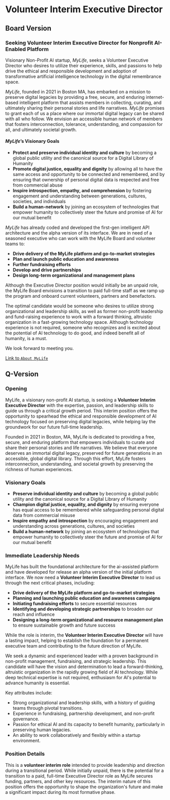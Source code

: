 # Volunteer Interim Executive Director

## Board Version

### Seeking Volunteer Interim Executive Director for Nonprofit AI-Enabled Platform

Visionary Non-Profit AI startup, _MyLife_, seeks a Volunteer Executive Director who desires to utilize their experience, skills, and passions to help drive the ethical and responsible development and adoption of transformative artificial intelligence technology in the digital remembrance space.

_MyLife_, founded in 2021 in Boston MA, has embarked on a mission to preserve digital legacies by providing a free, secure, and enduring internet-based intelligent platform that assists members in collecting, curating, and ultimately sharing their personal stories and life narratives. _MyLife_ promises to grant each of us a place where our immortal digital legacy can be shared with all who follow. We envision an accessible human network of members that fosters interconnection, tolerance, understanding, and compassion for all, and ultimately societal growth.

#### _MyLife_’s Visionary Goals

- **Protect and preserve individual identity and culture** by becoming a global public utility and the canonical source for a Digital Library of Humanity
- **Promote digital justice, equality and dignity** by allowing all to have the same access and opportunity to be connected and remembered, and by ensuring that ownership of personal digital data is respected and free from commercial abuse
- **Inspire introspection, empathy, and comprehension** by fostering engagement and understanding between generations, cultures, societies, and individuals
- **Build a human-network** by joining an ecosystem of technologies that empower humanity to collectively steer the future and promise of AI for our mutual benefit

_MyLife_ has already coded and developed the first-gen intelligent API architecture and the alpha version of its interface. We are in need of a seasoned executive who can work with the MyLife Board and volunteer teams to:

- **Drive delivery of the MyLife platform and go-to-market strategies**
- **Plan and launch public education and awareness**
- **Further fundraising efforts**
- **Develop and drive partnerships**
- **Design long-term organizational and management plans**

Although the Executive Director position would initially be an unpaid role, the MyLife Board envisions a transition to paid full-time staff as we ramp up the program and onboard current volunteers, partners and benefactors.

The optimal candidate would be someone who desires to utilize strong organizational and leadership skills, as well as former non-profit leadership and fund-raising experience to work with a forward thinking, altruistic organization in a fast-growing technology space. Although technology experience is not required, someone who recognizes and is excited about the potential of AI technology to do good, and indeed benefit all of humanity, is a must.

We look forward to meeting you.

[Link to `About MyLife`](https://humanremembranceproject.org/about)

## Q-Version

### Opening

MyLife, a visionary non-profit AI startup, is seeking a **Volunteer Interim Executive Director** with the expertise, passion, and leadership skills to guide us through a critical growth period. This interim position offers the opportunity to spearhead the ethical and responsible development of AI technology focused on preserving digital legacies, while helping lay the groundwork for our future full-time leadership.

Founded in 2021 in Boston, MA, MyLife is dedicated to providing a free, secure, and enduring platform that empowers individuals to curate and share their personal stories and life narratives. We believe that everyone deserves an immortal digital legacy, preserved for future generations in an accessible, global digital library. Through this effort, MyLife fosters interconnection, understanding, and societal growth by preserving the richness of human experiences.

### Visionary Goals

- **Preserve individual identity and culture** by becoming a global public utility and the canonical source for a Digital Library of Humanity
- **Champion digital justice, equality, and dignity** by ensuring everyone has equal access to be remembered while safeguarding personal digital data from commercial misuse
- **Inspire empathy and introspection** by encouraging engagement and understanding across generations, cultures, and societies
- **Build a human-network** by joining an ecosystem of technologies that empower humanity to collectively steer the future and promise of AI for our mutual benefit

### Immediate Leadership Needs

MyLife has built the foundational architecture for the ai-assisted platform and have developed for release an alpha version of the initial platform interface. We now need a **Volunteer Interim Executive Director** to lead us through the next critical phases, including:

- **Drive delivery of the MyLife platform and go-to-market strategies**
- **Planning and launching public education and awareness campaigns**
- **Initiating fundraising efforts** to secure essential resources
- **Identifying and developing strategic partnerships** to broaden our reach and influence
- **Designing a long-term organizational and resource management plan** to ensure sustainable growth and future success

While the role is interim, the **Volunteer Interim Executive Director** will have a lasting impact, helping to establish the foundation for a permanent executive team and contributing to the future direction of MyLife.

We seek a dynamic and experienced leader with a proven background in non-profit management, fundraising, and strategic leadership. This candidate will have the vision and determination to lead a forward-thinking, altruistic organization in the rapidly growing field of AI technology. While deep technical expertise is not required, enthusiasm for AI's potential to advance humanity is essential.

Key attributes include:

- Strong organizational and leadership skills, with a history of guiding teams through pivotal transitions.
- Experience in fundraising, partnership development, and non-profit governance.
- Passion for ethical AI and its capacity to benefit humanity, particularly in preserving human legacies.
- An ability to work collaboratively and flexibly within a startup environment.

### Position Details

This is a **volunteer interim role** intended to provide leadership and direction during a transitional period. While initially unpaid, there is the potential for a transition to a paid, full-time Executive Director role as MyLife secures funding, partners, and other key resources. The interim nature of this position offers the opportunity to shape the organization's future and make a significant impact during its most formative phase.
